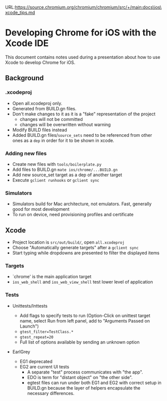 URL:https://source.chromium.org/chromium/chromium/src/+/main:docs\ios\xcode_tips.md
# Developing Chrome for iOS with the Xcode IDE

This document contains notes used during a presentation about how to use Xcode
to develop Chrome for iOS.

## Background

### .xcodeproj

*   Open all.xcodeproj only.
*   Generated from BUILD.gn files.
*   Don't make changes to it as it is a "fake" representation of the project
    -   changes will not be committed
    -   changes will be overwritten without warning
*   Modify BUILD files instead
*   Added BUILD.gn files/`source_sets` need to be referenced from other ones as
    a `dep` in order for it to be shown in xcode.

### Adding new files

*   Create new files with `tools/boilerplate.py`
*   Add files to BUILD.gn `mate ios/chrome/...BUILD.gn`
*   Add new source_set target as a dep of another target
*   Execute `gclient runhooks` or `gclient sync`

### Simulators

*   Simulators build for Mac architecture, not emulators. Fast, generally good
    for most development
*   To run on device, need provisioning profiles and certificate

## Xcode

*   Project location is `src/out/build/`, open `all.xcodeproj`
*   Choose "Automatically generate targets" after a `gclient sync`
*   Start typing while dropdowns are presented to filter the displayed items

### Targets

*   `chrome' is the main application target
*   `ios_web_shell` and `ios_web_view_shell` test lower level of application

### Tests

*   Unittests/Inttests
    -   Add flags to specify tests to run (Option-Click on unittest target name,
        select Run from left panel, add to "Arguments Passed on Launch")
    -   `gtest_filter=TestClass.*`
    -   `gtest_repeat=20`
    -   Full list of options available by sending an unknown option

*   EarlGrey
    -   EG1 deprecated
    -   EG2 are current UI tests
        -   A separate "test" process communicates with "the app".
        -   EDO is term for "distant object" on "the other side".
        -   egtest files can run under both EG1 and EG2 with correct setup in
            BUILD.gn because the layer of helpers encapsulate the necessary
            differences.
